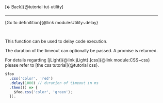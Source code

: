 [🡸 Back]{@tutorial tut-utility}
___

[Go to definitition]{@link module:Utility~delay}

&nbsp;

This function can be used to delay code execution.

The duration of the timeout can optionally be passed. A promise is returned.

For details regarding [jLight]{@link jLight}.[css]{@link module:CSS~css} please refer to [the css tutorial]{@tutorial css}.

```js
$foo
  .css('color', 'red')
  .delay(1000) // duration of timeout in ms
  .then(() => {
    $foo.css('color', 'green');
  });
```

